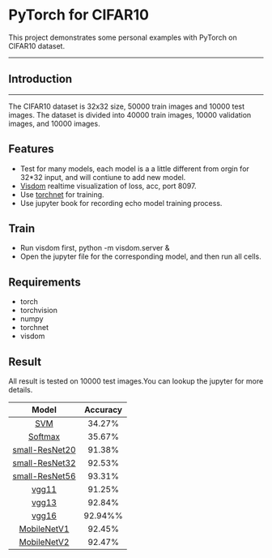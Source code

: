 # PyTorch for CIFAR10
This project demonstrates some personal examples with PyTorch on CIFAR10 dataset.

 ---
 
 
## Introduction

---
The CIFAR10 dataset is 32x32 size, 50000 train images and 10000 test images.
The dataset is divided into 40000 train images, 10000 validation images, and 10000 images.


## Features

* Test for many models, each model is a a little different from orgin for 
32*32 input, and will contiune to add new model.
* [Visdom](https://github.com/facebookresearch/visdom) realtime visualization of loss, acc, port 8097.
* Use [torchnet](https://github.com/pytorch/tnt) for training.
* Use jupyter book for recording echo model training process.

## Train
* Run visdom first, python -m visdom.server & 
* Open the jupyter file for the corresponding model, and then run all cells.


## Requirements
* torch
* torchvision
* numpy
* torchnet
* visdom


## Result
All result is tested on 10000 test images.You can lookup the jupyter for more details.


 Model | Accuracy
 :---: | :---: 
 [SVM](linear_classifier.ipynb) | 34.27% | 
 [Softmax](linear_classifier.ipynb) | 35.67% |
 [small-ResNet20](small_resnet20.ipynb) | 91.38%
 [small-ResNet32](small_resnet32.ipynb) | 92.53%
 [small-ResNet56](small_resnet56.ipynb) | 93.31%
 [vgg11](vgg13.ipynb) | 91.25%
 [vgg13](vgg13.ipynb) | 92.84%
 [vgg16](vgg16.ipynb) | 92.94%%
 [MobileNetV1](mobilenet_v1.ipynb) | 92.45%
 [MobileNetV2](mobilenet_v2.ipynb) | 92.47%
